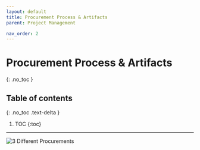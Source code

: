 ```yaml
---
layout: default
title: Procurement Process & Artifacts
parent: Project Management

nav_order: 2
---
```

# Procurement Process & Artifacts
{: .no_toc }

## Table of contents
{: .no_toc .text-delta }

1. TOC
{:toc}

---



![3 Different Procurements](../../../assets/images/Procurement_2019-12-16.png")
